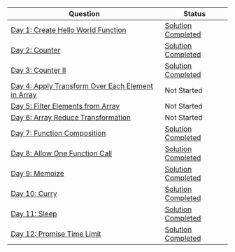 
|Question|Status|
|-|-|
|[Day 1: Create Hello World Function](https://leetcode.com/problems/create-hello-world-function/) | [Solution Completed](./Day%201/) |
|[Day 2: Counter](https://leetcode.com/problems/counter/) | [Solution Completed](./Day%202/) |
|[Day 3: Counter II](https://leetcode.com/problems/counter-ii/) | [Solution Completed](./Day%203/) |
|[Day 4: Apply Transform Over Each Element in Array](https://leetcode.com/problems/apply-transform-over-each-element-in-array/) | Not Started |
|[Day 5: Filter Elements from Array](https://leetcode.com/problems/filter-elements-from-array/) | Not Started |
|[Day 6: Array Reduce Transformation](https://leetcode.com/problems/array-reduce-transformation/) | Not Started |
|[Day 7: Function Composition](https://leetcode.com/problems/function-composition/) | [Solution Completed](./Day%207/) |
|[Day 8: Allow One Function Call](https://leetcode.com/problems/allow-one-function-call/) | [Solution Completed](./Day%208/) |
|[Day 9: Memoize](https://leetcode.com/problems/memoize/) | [Solution Completed](./Day%209/) |
|[Day 10: Curry](https://leetcode.com/problems/curry/) | [Solution Completed](./Day%2010/) |
|[Day 11: Sleep](https://leetcode.com/problems/sleep/description/) | [Solution Completed](./Day%2011/) |
|[Day 12: Promise Time Limit](https://leetcode.com/problems/promise-time-limit/) | [Solution Completed](./Day%2012/) |